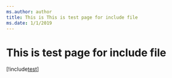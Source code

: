 ```yaml
---
ms.author: author
title: This is This is test page for include file
ms.date: 1/1/2019
---
```



# This is test page for include file
[!include[test](../includes/FileUnderIncludes.md)]